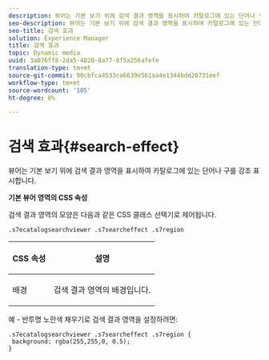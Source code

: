 ```yaml
---
description: 뷰어는 기본 보기 위에 검색 결과 영역을 표시하여 카탈로그에 있는 단어나 구를 강조 표시합니다.
seo-description: 뷰어는 기본 보기 위에 검색 결과 영역을 표시하여 카탈로그에 있는 단어나 구를 강조 표시합니다.
seo-title: 검색 효과
solution: Experience Manager
title: 검색 효과
topic: Dynamic media
uuid: 3a076ff8-2da5-4020-8a77-8f5a256afefe
translation-type: tm+mt
source-git-commit: 90cbfca4533ca6639e561aa4e1344bdd20731eef
workflow-type: tm+mt
source-wordcount: '105'
ht-degree: 0%

---
```



# 검색 효과{#search-effect}

뷰어는 기본 보기 위에 검색 결과 영역을 표시하여 카탈로그에 있는 단어나 구를 강조 표시합니다.

<!--<a id="section_061E550C1C1D4DB2BD663A898895B38C"></a>-->

**기본 뷰어 영역의 CSS 속성**

검색 결과 영역의 모양은 다음과 같은 CSS 클래스 선택기로 제어됩니다.

`.s7ecatalogsearchviewer .s7searcheffect .s7region`

<table id="table_94EE3F5BBE4547C0B4943471CEE7EDE4"> 
 <thead> 
  <tr> 
   <th colname="col1" class="entry"> <p> CSS 속성 </p> </th> 
   <th colname="col2" class="entry"> <p>설명 </p> </th> 
  </tr> 
 </thead>
 <tbody> 
  <tr> 
   <td colname="col1"> <p> <span class="codeph"> 배경  </span> </p> </td> 
   <td colname="col2"> <p>검색 결과 영역의 배경입니다. </p> </td> 
  </tr> 
 </tbody> 
</table>

예 - 반투명 노란색 채우기로 검색 결과 영역을 설정하려면:

```
.s7ecatalogsearchviewer .s7searcheffect .s7region { 
 background: rgba(255,255,0, 0.5); 
}
```

